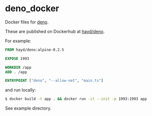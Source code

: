 # deno_docker

Docker files for [deno](https://github.com/denoland/deno).

These are published on Dockerhub at [hayd/deno](https://hub.docker.com/r/hayd/deno).

For example:

```Dockerfile
FROM hayd/deno:alpine-0.2.5

EXPOSE 1993

WORKDIR /app
ADD . /app

ENTRYPOINT ["deno", "--allow-net", "main.ts"]
```

and run locally:

```sh
$ docker build -t app . && docker run -it --init -p 1993:1993 app
```

See example directory.
